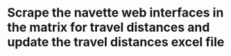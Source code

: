 # Scrape the navette web interfaces in the matrix for travel distances and update the travel distances excel file
